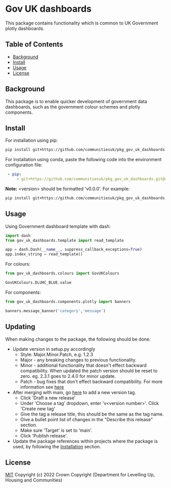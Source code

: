 # Gov UK dashboards

This package contains functionality which is common to UK Government plotly dashboards.

## Table of Contents

- [Background](#background)
- [Install](#install)
- [Usage](#usage)
- [License](#license)

## Background

This package is to enable quicker development of government data dashboards, such as the government colour schemes and plotly components.

## Install

For installation using pip:

```sh
pip install git+https://github.com/communitiesuk/pkg_gov_uk_dashboards.git@<version>
```

For installation using conda, paste the following code into the environment configuration file:

```yml
 - pip:
     - git+https://github.com/communitiesuk/pkg_gov_uk_dashboards.git@<version>
```

**Note:** &lt;version&gt; should be formatted 'v0.0.0'. For example:

```sh
pip install git+https://github.com/communitiesuk/pkg_gov_uk_dashboards.git@v2.0.0
```

## Usage

Using Government dashboard template with dash:
```python
import dash
from gov_uk_dashboards.template import read_template

app = dash.Dash(__name__, suppress_callback_exceptions=True)
app.index_string = read_template()
```

For colours:
```python
from gov_uk_dashboards.colours import GovUKColours

GovUKColours.DLUHC_BLUE.value
```

For components:
```python
from gov_uk_dashboards.components.plotly import banners

banners.message_banner('category','message')
```

## Updating

When making changes to the package, the following should be done:

- Update version in setup.py accordingly
    - Style: Major.Minor.Patch, e.g. 1.2.3
    - Major - any breaking changes to previous functionality.
    - Minor - additional functionality that doesn't effect backward compatibility. When updated the patch version should be reset to zero. eg. 2.3.1 goes to 2.4.0 for minor update.
    - Patch - bug fixes that don't effect backward compatibility.
    For more information see [here](https://semver.org)
- After merging with main, go [here](https://github.com/communitiesuk/pkg_gov_uk_dashboards/releases) to add a new version tag.
    - Click 'Draft a new release'
    - Under 'Choose a tag' dropdown, enter 'v&lt;version number&gt;'. Click 'Create new tag'
    - Give the tag a release title, this should be the same as the tag name.
    - Give a bullet point list of changes in the "Describe this release" section.
    - Make sure 'Target' is set to 'main'.
    - Click 'Publish release'.
- Update the package references within projects where the package is used, by following the [Installation](#Install) section.

## License

[MIT](LICENSE) Copyright (c) 2022 Crown Copyright (Department for Levelling Up, Housing and Communities)